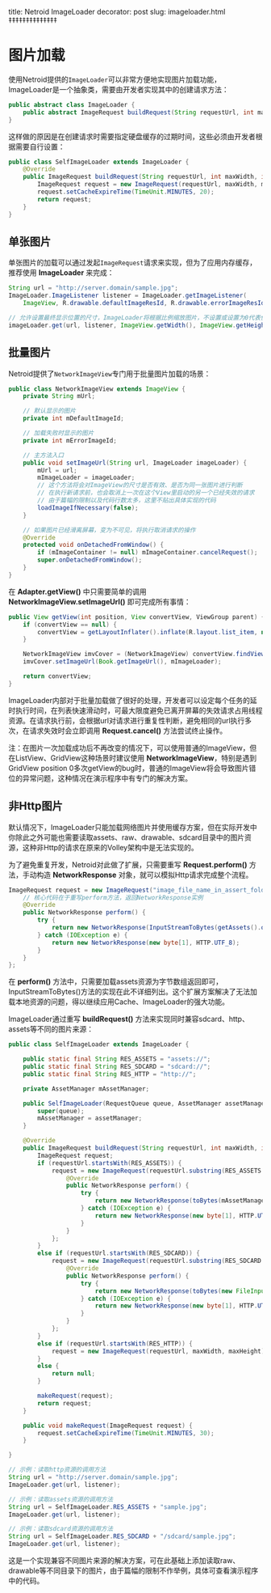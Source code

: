 title: Netroid ImageLoader
decorator: post
slug: imageloader.html
‡‡‡‡‡‡‡‡‡‡‡‡‡‡

# 图片加载

使用Netroid提供的`ImageLoader`可以非常方便地实现图片加载功能，ImageLoader是一个抽象类，需要由开发者实现其中的创建请求方法：

```java
public abstract class ImageLoader {
    public abstract ImageRequest buildRequest(String requestUrl, int maxWidth, int maxHeight);
}
```

这样做的原因是在创建请求时需要指定硬盘缓存的过期时间，这些必须由开发者根据需要自行设置：

```java
public class SelfImageLoader extends ImageLoader {
    @Override
    public ImageRequest buildRequest(String requestUrl, int maxWidth, int maxHeight) {
        ImageRequest request = new ImageRequest(requestUrl, maxWidth, maxHeight);
        request.setCacheExpireTime(TimeUnit.MINUTES, 20);
        return request;
    }
}
```

## 单张图片

单张图片的加载可以通过发起`ImageRequest`请求来实现，但为了应用内存缓存，推荐使用 **ImageLoader** 来完成：

```java
String url = "http://server.domain/sample.jpg";
ImageLoader.ImageListener listener = ImageLoader.getImageListener(
    ImageView, R.drawable.defaultImageResId, R.drawable.errorImageResId);

// 允许设置最终显示位置的尺寸，ImageLoader将根据比例缩放图片，不设置或设置为0代表使用图片原始尺寸
imageLoader.get(url, listener, ImageView.getWidth(), ImageView.getHeight());
```

## 批量图片

Netroid提供了`NetworkImageView`专门用于批量图片加载的场景：

```java
public class NetworkImageView extends ImageView {
    private String mUrl;

    // 默认显示的图片
    private int mDefaultImageId;

    // 加载失败时显示的图片
    private int mErrorImageId;

    // 主方法入口
    public void setImageUrl(String url, ImageLoader imageLoader) {
        mUrl = url;
        mImageLoader = imageLoader;
        // 这个方法将会对ImageView的尺寸是否有效、是否为同一张图片进行判断
        // 在执行新请求前，也会取消上一次在这个View里启动的另一个已经失效的请求
        // 由于篇幅的限制以及代码行数太多，这里不贴出具体实现的代码
        loadImageIfNecessary(false);
    }

    // 如果图片已经滑离屏幕，变为不可见，将执行取消请求的操作
    @Override
    protected void onDetachedFromWindow() {
        if (mImageContainer != null) mImageContainer.cancelRequest();
        super.onDetachedFromWindow();
    }
}
```

在 **Adapter.getView()** 中只需要简单的调用 **NetworkImageView.setImageUrl()** 即可完成所有事情：

```java
public View getView(int position, View convertView, ViewGroup parent) {
    if (convertView == null) {
        convertView = getLayoutInflater().inflate(R.layout.list_item, null);
    }

    NetworkImageView imvCover = (NetworkImageView) convertView.findViewById(R.id.imvCover);
    imvCover.setImageUrl(Book.getImageUrl(), mImageLoader);

    return convertView;
}
```

ImageLoader内部对于批量加载做了很好的处理，开发者可以设定每个任务的延时执行时间，在列表快速滑动时，可最大限度避免已离开屏幕的失效请求占用线程资源。在请求执行前，会根据url对请求进行重复性判断，避免相同的url执行多次，在请求失效时会立即调用 **Request.cancel()** 方法尝试终止操作。

注：在图片一次加载成功后不再改变的情况下，可以使用普通的ImageView，但在ListView、GridView这种场景时建议使用 **NetworkImageView**，特别是遇到GridView position 0多次getView的bug时，普通的ImageView将会导致图片错位的异常问题，这种情况在演示程序中有专门的解决方案。

## 非Http图片

默认情况下，ImageLoader只能加载网络图片并使用缓存方案，但在实际开发中你除此之外可能也需要读取assets、raw、drawable、sdcard目录中的图片资源，这种非Http的请求在原来的Volley架构中是无法实现的。

为了避免重复开发，Netroid对此做了扩展，只需要重写 **Request.perform()** 方法，手动构造 **NetworkResponse** 对象，就可以模拟Http请求完成整个流程。

```java
ImageRequest request = new ImageRequest("image_file_name_in_assert_folder.jpg", ...) {
    // 核心代码在于重写perform方法，返回NetworkResponse实例
    @Override
    public NetworkResponse perform() {
        try {
            return new NetworkResponse(InputStreamToBytes(getAssets().open(getUrl())), HTTP.UTF_8);
        } catch (IOException e) {
            return new NetworkResponse(new byte[1], HTTP.UTF_8);
        }
    }
};
```

在 **perform()** 方法中，只需要加载assets资源为字节数组返回即可，InputStreamToBytes()方法的实现在此不详细列出。这个扩展方案解决了无法加载本地资源的问题，得以继续应用Cache、ImageLoader的强大功能。

ImageLoader通过重写 **buildRequest()** 方法来实现同时兼容sdcard、http、assets等不同的图片来源：

```java
public class SelfImageLoader extends ImageLoader {

    public static final String RES_ASSETS = "assets://";
    public static final String RES_SDCARD = "sdcard://";
    public static final String RES_HTTP = "http://";

    private AssetManager mAssetManager;

    public SelfImageLoader(RequestQueue queue, AssetManager assetManager) {
        super(queue);
        mAssetManager = assetManager;
    }

    @Override
    public ImageRequest buildRequest(String requestUrl, int maxWidth, int maxHeight) {
        ImageRequest request;
        if (requestUrl.startsWith(RES_ASSETS)) {
            request = new ImageRequest(requestUrl.substring(RES_ASSETS.length()), maxWidth, maxHeight) {
                @Override
                public NetworkResponse perform() {
                    try {
                        return new NetworkResponse(toBytes(mAssetManager.open(getUrl())), HTTP.UTF_8);
                    } catch (IOException e) {
                        return new NetworkResponse(new byte[1], HTTP.UTF_8);
                    }
                }
            };
        }
        else if (requestUrl.startsWith(RES_SDCARD)) {
            request = new ImageRequest(requestUrl.substring(RES_SDCARD.length()), maxWidth, maxHeight) {
                @Override
                public NetworkResponse perform() {
                    try {
                        return new NetworkResponse(toBytes(new FileInputStream(getUrl())), HTTP.UTF_8);
                    } catch (IOException e) {
                        return new NetworkResponse(new byte[1], HTTP.UTF_8);
                    }
                }
            };
        }
        else if (requestUrl.startsWith(RES_HTTP)) {
            request = new ImageRequest(requestUrl, maxWidth, maxHeight);
        }
        else {
            return null;
        }

        makeRequest(request);
        return request;
    }

    public void makeRequest(ImageRequest request) {
        request.setCacheExpireTime(TimeUnit.MINUTES, 30);
    }

}

// 示例：读取http资源的调用方法
String url = "http://server.domain/sample.jpg";
ImageLoader.get(url, listener);

// 示例：读取assets资源的调用方法
String url = SelfImageLoader.RES_ASSETS + "sample.jpg";
ImageLoader.get(url, listener);

// 示例：读取sdcard资源的调用方法
String url = SelfImageLoader.RES_SDCARD + "/sdcard/sample.jpg";
ImageLoader.get(url, listener);
```

这是一个实现兼容不同图片来源的解决方案，可在此基础上添加读取raw、drawable等不同目录下的图片，由于篇幅的限制不作举例，具体可查看演示程序中的代码。

